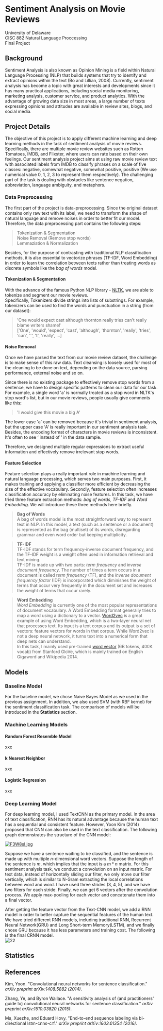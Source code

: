 # Sentiment Analysis on Movie Reviews
University of Delaware   
CISC 882 Natural Language Proccessing   
Final Project  
## Background
Sentiment Analysis is also known as ​Opinion Mining​ is a field within Natural Language Processing (NLP) that builds systems that try to identify and extract opinions within the text​ (Bo and Lillian, 2008). Currently, sentiment analysis has become a topic with great interests and developments since it has many practical applications, including social media monitoring, marketing analysis, customer service, and product analytics. With the advantage of growing data size in most areas, a large number of texts expressing opinions and attitudes are available in review sites, blogs, and social media.

## Project Details
The objective of this project is to apply different machine learning and deep learning methods in the task of sentiment analysis of movie reviews. Specifically, there are multiple movie review websites such as Rotten Tomatoes, IMDB, and Flixster, where users can rate based on their own feelings. Our sentiment analysis project aims at using raw movie review text with associated labels from IMDB to classify phrases on a scale of five classes: negative, somewhat negative, somewhat positive, positive (We use numerical value 0, 1, 2, 3 to represent them respectively). The challenging part of the task is dealing with obstacles like sentence negation, abbreviation, language ambiguity, and metaphors.

### Data Preprocessing
The first part of the project is data-preprocessing. Since the original dataset contains only raw text with its label, we need to transform the shape of natural language and remove noises in order to better fit our model. Therefore, the data preprocessing part contains the following steps:

> Tokenization & Segmentation  
Noise Removal (Remove stop words)   
Lemmaziation & Normalization

Besides, for the purpose of contrasting with traditional NLP classification methods, it is also essential to vectorize phrases (TF-IDF, Word Embedding) in order to learn the correlation between texts rather than treating words as discrete symbols like the *bag of words* model.   

#### Tokenization & Segmentation  
With the advance of the famous Python NLP library - [NLTK](https://www.nltk.org/), we are able to tokenize and segment our movie reviews.   
Specifically, Tokenizers divide strings into lists of substrings. For example, tokenizers can be used to find the words and punctuation in a string (from our dataset):   
> 'One would expect cast although thornton really tries can't really blame writers shame!'   
> ['One', 'would', 'expect', 'cast', 'although', 'thornton', 'really', 'tries', 'can', ''', 't', 'really', ...]

#### Noise Removal
Once we have parsed the text from our movie review dataset, the challenge is to make sense of this raw data. Text cleansing is loosely used for most of the cleaning to be done on text, depending on the data source, parsing performance, external noise and so on.   

Since there is no existing package to effectively remove stop words from a sentence, we have to design specific patterns to clean our data for our task. For example, a single word 'a' is normally treated as a stop word in NLTK's stop word's list, but in our movie reviews, people usually give comments like this:   
>'I would give this movie a big A'   

The lower case 'a' can be removed because it's trivial in sentiment analysis, but the upper case 'A' is really important in our sentiment analysis task. Besides, the encoding format of characters in movie reviews is inconsistent. It's often to see ‘ instead of ' in the data sample. 

Therefore, we designed multiple regular expressions to extract useful information and effectively remove irrelevant stop words.  

#### Feature Selection
Feature selection plays a really important role in machine learning and natural language processing, which serves two main purposes. First, it makes training and applying a classifier more efficient by decreasing the size of the effective vocabulary. Secondly, feature selection often increases classification accuracy by eliminating noise features. In this task, we have tried three feature extraction methods: *bag of words*, *TF-IDF* and *Word Embedding*. We will introduce these three methods here briefly.  
> **Bag of Words**  
> A bag of words model is the most straightforward way to represent text in NLP. In this model, a text (such as a sentence or a document) is represented as the bag (multiset) of its words, disregarding grammar and even word order but keeping multiplicity.    
       
> **TF-IDF**  
> TF-IDF stands for term frequency-inverse document frequency, and the TF-IDF weight is a weight often used in information retrieval and text mining.    
> TF-IDF is made up with two parts: *term frequency* and *inverse document frequency*. The number of times a term occurs in a document is called *term frequency* (TF), and the *inverse document frequency factor* (IDF) is incorporated which diminishes the weight of terms that occur very frequently in the document set and increases the weight of terms that occur rarely.    

> **Word Embedding**  
> *Word Embedding* is currently one of the most popular representations of document vocabulary. A Word Embedding format generally tries to map a word using a dictionary to a vector. [Word2vec](https://en.wikipedia.org/wiki/Word2vec) is a great example of using Word Embedding, which is a two-layer neural net that processes text. Its input is a text corpus and its output is a set of vectors: feature vectors for words in that corpus. While Word2vec is not a deep neural network, it turns text into a numerical form that deep nets can understand.   
> In this task, I mainly used pre-trained [word vector](https://nlp.stanford.edu/projects/glove/) (6B tokens, 400K vocab) from Stanford GloVe, which is mainly trained on English Gigaword and Wikipedia 2014.    

## Models
### Baseline Model
For the baseline model, we chose Naive Bayes Model as we used in the previous assignment. In addition, we also used SVM (with RBF kernel) for the sentiment classification task. The comparison of models will be introduced in the **Statistics** section. 

### Machine Learning Models
#### Random Forest Resemble Model   
xxx  
#### k Nearest Neighbor
xxx  
#### Logistic Regression  
xxx  

### Deep Learning Model
For deep learning model, I used TextCNN as the primary model. In the area of text classification, RNN has its natural advantage because the human text has a sequential and consistent feature. However, Yoon Kim (2014) proposed that CNN can also be used in the text classification. The following graph demonstrates the structure of the CNN model:       

[![F3W8sI.jpg](https://s1.ax1x.com/2018/12/08/F3W8sI.jpg)](https://imgchr.com/i/F3W8sI)

Suppose we have a sentence waiting to be classified, and the sentence is made up with multiple $n$-dimensional word vectors. Suppose the length of the sentence is $m$, which implies that the input is a $m*n$ matrix. For this sentiment analysis task, we conduct a convolution on an input matrix. For text data, instead of horizontally sliding our filter, we only move our filter vertically, which is similar to N-Gram extracting the local correlations between word and word. I have used three strides (3, 4, 5), and we have two filters for each stride. Finally, we can get 6 vectors after the convolution process. We apply max-pooling for each vector and concatenate them into a final vector.    

After getting the feature vector from the Text-CNN model, we add a RNN model in order to better capture the sequential features of the human text. We have tried different RNN models, including traditional RNN, Recurrent Neural Network(GRU) and Long Short-term Memory(LSTM), and we finally chose GRU because it has less parameters and training cost. The following is the final CRNN model.   
![22](https://s1.ax1x.com/2018/12/08/F3WFz9.png)

## Statistics

## References
Kim, Yoon. "Convolutional neural networks for sentence classification." *arXiv preprint arXiv:1408.5882 (2014)*.   

Zhang, Ye, and Byron Wallace. "A sensitivity analysis of (and practitioners' guide to) convolutional neural networks for sentence classification." *arXiv preprint arXiv:1510.03820 (2015)*.    

Ma, Xuezhe, and Eduard Hovy. "End-to-end sequence labeling via bi-directional lstm-cnns-crf." *arXiv preprint arXiv:1603.01354 (2016)*.    


